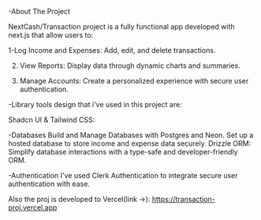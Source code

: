 -About The Project

 NextCash/Transaction project is a fully functional app developed with next.js that allow users to:

 1-Log Income and Expenses: Add, edit, and delete transactions.

 2. View Reports: Display data through dynamic charts and summaries.

 3. Manage Accounts: Create a personalized experience with secure user authentication.


-Library tools design that i've used in this project  are:
   
 Shadcn UI & Tailwind CSS:


-Databases
  Build and Manage Databases with Postgres and Neon.
  Set up a hosted database to store income and expense data securely.
  Drizzle ORM: Simplify database interactions with a type-safe and developer-friendly ORM.


-Authentication
  I've used Clerk Authentication to integrate secure user authentication with ease.

  Also the proj is developed to Vercel(link ->):
  https://transaction-proj.vercel.app
    
